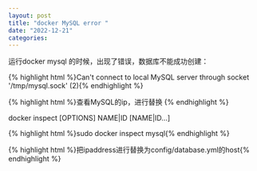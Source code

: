```yaml
---
layout: post
title: "docker MySQL error "
date: "2022-12-21"
categories: 
---
```

<p>运行docker mysql 的时候，出现了错误，数据库不能成功创建：</p>
{% highlight html %}Can&#39;t connect to local MySQL server through socket &#39;/tmp/mysql.sock&#39; (2){% endhighlight %}
<p>{% highlight html %}查看MySQL的ip，进行替换 {% endhighlight %}</p>
<p>docker inspect [OPTIONS] NAME|ID [NAME|ID...]</p>
<p>{% highlight html %}sudo docker inspect mysql{% endhighlight %}</p>
<p>{% highlight html %}把ipaddress进行替换为config/database.yml的host{% endhighlight %}</p>
